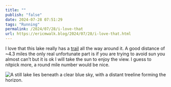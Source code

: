 ```yaml
---
title: ""
publish: "false"
date: 2024-07-28 07:51:29
tags: "Running"
permalink: /2024/07/28/i-love-that
url: https://ericmwalk.blog/2024/07/28/i-love-that.html
---
```


I love that this lake really has a [trail](https://www.strava.com/activities/12002397439) all the way around it. A good distance of ~4.3 miles the only real unfortunate part is if you are trying to avoid sun you almost can’t but it is ok I will take the sun to enjoy the view. I guess to nitpick more, a round mile number would be nice.

![A still lake lies beneath a clear blue sky, with a distant treeline forming the horizon.](https://ericmwalk.blog/uploads/2024/img-1119.jpeg)